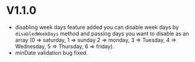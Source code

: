 # V1.1.0
- disabling week days feature added you can disable week days by `disabledWeekDays` method and passing days you want to disable as an array (0 => saturday, 1 => sunday 2 => monday, 3 => Tuesday, 4 => Wednesday, 5 => Thursday, 6 => friday).
- minDate validation bug fixed.
